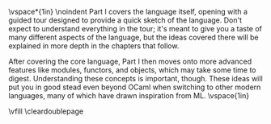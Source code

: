 \vspace*{1in}
\noindent Part I covers the language itself, opening with a guided tour
designed to provide a quick sketch of the language. Don't expect to
understand everything in the tour; it's meant to give you a taste of
many different aspects of the language, but the ideas covered there
will be explained in more depth in the chapters that follow.

After covering the core language, Part I then moves onto more
advanced features like modules, functors, and objects, which may
take some time to digest. Understanding these concepts is important,
though. These ideas will put you in good stead even beyond OCaml
when switching to other modern languages, many of which have drawn
inspiration from ML.
\vspace{1in}

\vfill
\cleardoublepage
